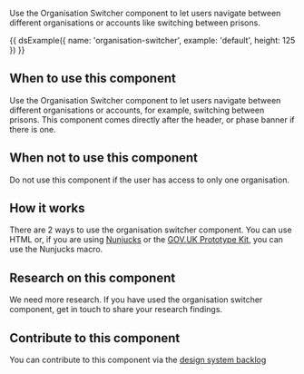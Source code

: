 Use the Organisation Switcher component to let users navigate between different organisations or accounts like switching between prisons.

{{ dsExample({
  name: 'organisation-switcher',
  example: 'default',
  height: 125
}) }}

## When to use this component

Use the Organisation Switcher component to let users navigate between different organisations or accounts, for example, switching between prisons. This component comes directly after the header, or phase banner if there is one.

## When not to use this component

Do not use this component if the user has access to only one organisation.

## How it works

There are 2 ways to use the organisation switcher component. You can use HTML or, if you are using [Nunjucks](https://mozilla.github.io/nunjucks/) or the [GOV.UK Prototype Kit](https://govuk-prototype-kit.herokuapp.com/), you can use the Nunjucks macro.

## Research on this component

We need more research. If you have used the organisation switcher component, get in touch to share your research findings.

## Contribute to this component

You can contribute to this component via the [design system backlog](https://github.com/ministryofjustice/mojdt-design-system-backlog/issues/3)